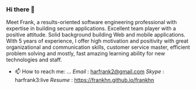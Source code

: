 ### Hi there 👋
<!-- ![Anurag's GitHub stats](https://github-readme-stats.vercel.app/api?username=frankhn&show_icons=true&theme=noctis_minimus)

<!-- ![Top Langs](https://github-readme-stats.vercel.app/api/top-langs/?username=frankhn&layout=compact&show_icons=true&theme=noctis_minimus)
<!--
**frankhn/frankhn** is a ✨ _special_ ✨ repository because its `README.md` (this file) appears on your GitHub profile.

Here are some ideas to get you started:

- 🔭 I’m currently working on ...
- 🌱 I’m currently learning ...
- 👯 I’m looking to collaborate on ...
- 🤔 I’m looking for help with ...
- 💬 Ask me about ...
- 📫 How to reach me: ...
- 😄 Pronouns: ...
- ⚡ Fun fact: ...
-->
Meet Frank, a results-oriented software engineering professional with expertise in building secure applications. Excellent team player with a positive attitude. Solid background building Web and mobile applications. With 5 years of experience, I offer high motivation and positivity with great organizational and communication skills, customer service master, efficient problem solving and mostly, fast amazing learning ability for new technologies and staff.

- 📫 How to reach me: ... 
   *Email* : harfrank2@gmail.com
   *Skype* : harfrank3:live
   *Resume* : https://frankhn.github.io/frankhn
